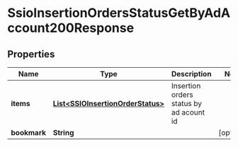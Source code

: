 

# SsioInsertionOrdersStatusGetByAdAccount200Response

## Properties

Name | Type | Description | Notes
------------ | ------------- | ------------- | -------------
**items** | [**List&lt;SSIOInsertionOrderStatus&gt;**](SSIOInsertionOrderStatus.md) | Insertion orders status by ad acount id | 
**bookmark** | **String** |  |  [optional]




